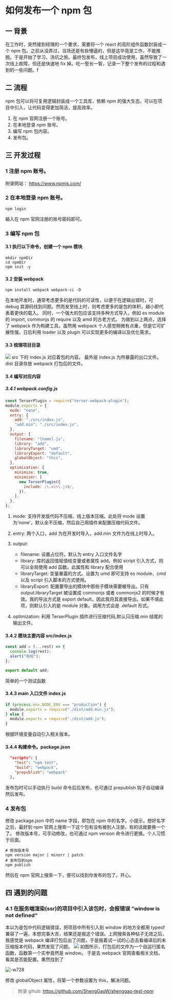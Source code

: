 # 如何发布一个 npm 包

## 一 背景

在工作时，突然接到经理的一个要求，需要将一个 react 的高阶组件函数封装成一个 npm 包。之前从没弄过，当场还是有些懵逼的，但是这毕竟是工作，不能推脱。于是开始了学习、汤坑之旅。最终包发布，线上项目成功使用，虽然导致了一次线上故障，但还是快速地 fix 掉。吃一堑长一智，记录一下整个发布的过程和遇到的一些问题。f

## 二 流程

npm 包可以将可复用逻辑封装成一个工具库，依赖 npm 的强大生态，可以在项目中引入，让代码变得更加简洁，提高效率。

1. 在 npm 官网注册一个账号。
2. 在本地登录 npm 账号。
3. 编写 npm 包内容。
4. 发布包。

## 三 开发过程

### 1 注册 npm 账号。

附录网站： https://www.npmjs.com/

### 2 在本地登录 npm 账号。

```shell
npm login
```

输入在 npm 官网注册的账号密码即可。

### 3 编写 npm 包

#### 3.1 执行以下命令，创建一个 npm 模块

```shell
mkdir npmDir
cd npmDir
npm init -y
```

#### 3.2 安装 webpack

```shell
npm install webpack webpack-ci -D
```

在本地开发时，通常考虑更多的是代码的可读性，以便于在逻辑出错时，可 debug 其源码找到问题。然而发至线上时，则考虑更多的是包的体积，越小即代表着更快的载入。
同时，一个强大的包应该支持多种方式导入，例如 es module 的 import, commonjs 的 require 以及 amd 的古老方式。
为做到以上两点，选择了 webpack 作为构建工具。虽然用 webpack 个人感觉稍微有点重，但是它可扩展性强，日后利用 loader 以及 plugin 可以实现更多的编译以及优化需求。

#### 3.3 梳理项目目录

![](https://shenggao.oss-cn-beijing.aliyuncs.com/blog/2020/05/31/15909328330064.jpg)
src 下的 index.js 对应着包的内容。
最外层 index.js 为所暴露的出口文件。
dist 目录存放 webpack 打包后的文件。

#### 3.4 编写对应内容

##### 3.4.1 webpack.config.js

```js
const TerserPlugin = require("terser-webpack-plugin");
module.exports = {
  mode: "none",
  entry: {
    add: "./src/index.js",
    "add.min": "./src/index.js",
  },
  output: {
    filename: "[name].js",
    library: "add",
    libraryTarget: "umd",
    libraryExport: "default",
    globalObject: "this",
  },
  optimization: {
    minimize: true,
    minimizer: [
      new TerserPlugin({
        include: /\.min\.js$/,
      }),
    ],
  },
};
```

1. mode: 支持开发版代码不压缩，线上版本压缩。此处将 mode 设置为'none'，默认全不压缩，然后自己用插件来配置压缩代码文件。
2. entry: 两个入口，add 为在开发时导入，add.min 文件为在线上时导入。
3. output:

   - filename: 设置占位符。默认为 entry 入口文件名字
   - library: 库的返回值赋值给变量或者属性 add。例如 script 引入方式，则可以全局使用 add 函数。此属性和 library 配合使用
   - libraryTarget: 变量暴露的方式。设置为 umd 即可支持 es module、cmd 以及 script 引入脚本的方式使用。
   - libraryExport: 配置要导出的模块中那些子模块需要被导出。只有 output.libraryTarget 被设置成 commonjs 或者 commonjs2 的时候才有效。我的导出方式是 export default，因此我将其直接导出。如果不填此项，则默认引入的是 module 对象。调用方式会是 .default 形式。

4. optimization: 利用 TerserPlugin 插件进行压缩代码,默认只压缩.min 结尾的输出文件。

#### 3.4.2 模块主要内容 src/index.js

```js
const add = (...rest) => {
  console.log(rest);
  alert("哈哈");
};

export default add;
```

简单的一个测试函数

#### 3.4.3 main 入口文件 index.js

```js
if (process.env.NODE_ENV === "production") {
  module.exports = require("./dist/add.min.js");
} else {
  module.exports = require("./dist/add.js");
}
```

根据环境变量自动引入相关版本。

#### 3.4.4 构建命令。package.json

```json
  "scripts": {
    "test": "npm test",
    "build": "webpack",
    "prepublish": "webpack"
  },
```

发布包时可以手动执行 build 命令后后发布，也可通过 prepublish 钩子自动编译然后发布。

### 4 发布包

修改 package.json 中的 name 字段，即包在 npm 中的名字。小提示，想好名字之后，最好到 npm 官网上搜索一下这个包有没有被别人注册，有的话就要换一个了。
修改版本号，可手动修改，也可通过 npm version 命令进行更换。个人习惯于后面。

```shell
# 修改版本号
npm version major | minorr | patch
# 发布包到npm
npm publish
```

然后在 npm 官网上搜索一下，便可以找到你发布的包了。开心。

## 四 遇到的问题

### 4.1 在服务端渲染(ssr)的项目中引入该包时，会报错误 ”window is not defined“

本以为是包中代码逻辑错误，把项目中所有引入到 window 的地方全都用 typeof 兼容了一遍，本想完事大吉，结果还是报这个错误。上网搜索各种帖子无效之后，我感觉是 webpack 编译打包后出了问题，于是报着试一试的心态去看编译后的未压缩版本代码，果然发现了问题。
![](https://shenggao.oss-cn-beijing.aliyuncs.com/blog/2020/05/31/15909384148354.jpg)
如图所示，打包后的文件为一个自运行匿名函数，函数第一个实参竟然是 window。
于是去 webpack 官网查看相关文档，看其是否能配置。果然找到了

![-w728](https://shenggao.oss-cn-beijing.aliyuncs.com/blog/2020/05/31/15909386807183.jpg)

修改 globalObject 属性，将第一个参数设置为 this，解决问题。

> 附录
> gihub: https://github.com/ShengGaoW/shenggao-test-npm
